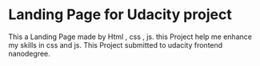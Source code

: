 # Landing Page for Udacity project

This a Landing Page made by Html , css , js. this Project help me enhance my skills in css and js.
This Project submitted to udacity frontend nanodegree.
